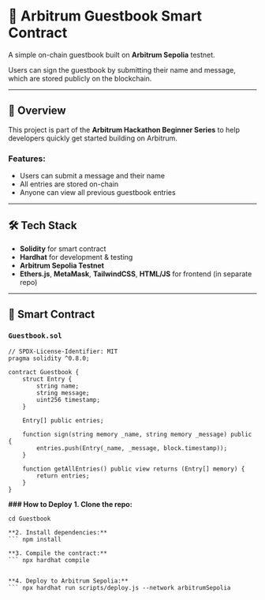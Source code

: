 # 📘 Arbitrum Guestbook Smart Contract

A simple on-chain guestbook built on **Arbitrum Sepolia** testnet.

Users can sign the guestbook by submitting their name and message, which are stored publicly on the blockchain.

---

## 🚀 Overview

This project is part of the **Arbitrum Hackathon Beginner Series** to help developers quickly get started building on Arbitrum.

### Features:
- Users can submit a message and their name
- All entries are stored on-chain
- Anyone can view all previous guestbook entries

---

## 🛠️ Tech Stack

- **Solidity** for smart contract
- **Hardhat** for development & testing
- **Arbitrum Sepolia Testnet**
- **Ethers.js**, **MetaMask**, **TailwindCSS**, **HTML/JS** for frontend (in separate repo)

---

## 📄 Smart Contract

### `Guestbook.sol`

```solidity
// SPDX-License-Identifier: MIT
pragma solidity ^0.8.0;

contract Guestbook {
    struct Entry {
        string name;
        string message;
        uint256 timestamp;
    }

    Entry[] public entries;

    function sign(string memory _name, string memory _message) public {
        entries.push(Entry(_name, _message, block.timestamp));
    }

    function getAllEntries() public view returns (Entry[] memory) {
        return entries;
    }
}
```



 **### How to Deploy**
**1. Clone the repo:**

```git clone https://github.com/FavourWilson/Guestbook.git
cd Guestbook

**2. Install dependencies:**
``` npm install

**3. Compile the contract:**
``` npx hardhat compile


**4. Deploy to Arbitrum Sepolia:**
``` npx hardhat run scripts/deploy.js --network arbitrumSepolia



